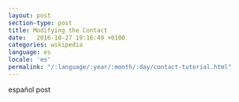 ```yaml
---
layout: post
section-type: post
title: Modifying the Contact
date:   2016-10-27 19:16:49 +0100
categories: wikipedia
language: es
locale: 'es'
permalink: "/:language/:year/:month/:day/contact-tutorial.html"
---
```


español post